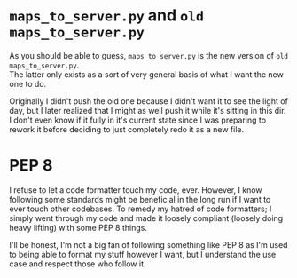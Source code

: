 # `maps_to_server.py` and `old maps_to_server.py`
As you should be able to guess, `maps_to_server.py` is the new version of `old maps_to_server.py`.
<br>
The latter only exists as a sort of very general basis of what I want the new one to do.

Originally I didn't push the old one because I didn't want it to see the light of day, but I later realized that I might as well push it while it's sitting in this dir. I don't even know if it fully in it's current state since I was preparing to rework it before deciding to just completely redo it as a new file.

# PEP 8
I refuse to let a code formatter touch my code, ever. However, I know following some standards might be beneficial in the long run if I want to ever touch other codebases. To remedy my hatred of code formatters; I simply went through my code and made it loosely compliant (loosely doing heavy lifting) with some PEP 8 things.

I'll be honest, I'm not a big fan of following something like PEP 8 as I'm used to being able to format my stuff however I want, but I understand the use case and respect those who follow it.